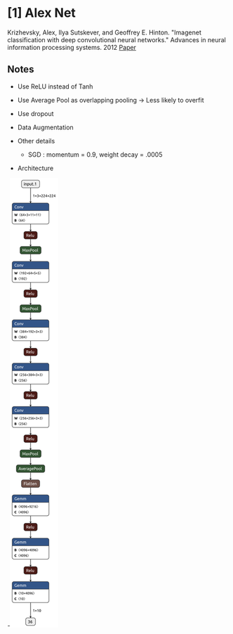 # **[1]** Alex Net
Krizhevsky, Alex, Ilya Sutskever, and Geoffrey E. Hinton. "Imagenet classification with deep convolutional neural networks." Advances in neural information processing systems. 2012
[Paper](http://papers.nips.cc/paper/4824-imagenet-classification-with-deep-convolutional-neural-networks.pdf)


## Notes
- Use ReLU instead of Tanh
- Use Average Pool as overlapping pooling -> Less likely to overfit
- Use dropout
- Data Augmentation
- Other details
  - SGD : momentum = 0.9, weight decay = .0005


- Architecture

-![model](model.png)
